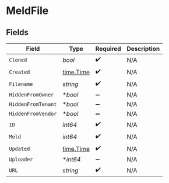 # MeldFile


## Fields

| Field                                     | Type                                      | Required                                  | Description                               |
| ----------------------------------------- | ----------------------------------------- | ----------------------------------------- | ----------------------------------------- |
| `Cloned`                                  | *bool*                                    | :heavy_check_mark:                        | N/A                                       |
| `Created`                                 | [time.Time](https://pkg.go.dev/time#Time) | :heavy_check_mark:                        | N/A                                       |
| `Filename`                                | *string*                                  | :heavy_check_mark:                        | N/A                                       |
| `HiddenFromOwner`                         | **bool*                                   | :heavy_minus_sign:                        | N/A                                       |
| `HiddenFromTenant`                        | **bool*                                   | :heavy_minus_sign:                        | N/A                                       |
| `HiddenFromVendor`                        | **bool*                                   | :heavy_minus_sign:                        | N/A                                       |
| `ID`                                      | *int64*                                   | :heavy_check_mark:                        | N/A                                       |
| `Meld`                                    | *int64*                                   | :heavy_check_mark:                        | N/A                                       |
| `Updated`                                 | [time.Time](https://pkg.go.dev/time#Time) | :heavy_check_mark:                        | N/A                                       |
| `Uploader`                                | **int64*                                  | :heavy_minus_sign:                        | N/A                                       |
| `URL`                                     | *string*                                  | :heavy_check_mark:                        | N/A                                       |